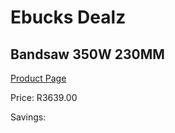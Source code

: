 
# Ebucks Dealz
## Bandsaw 350W 230MM
[Product Page](https://www.ebucks.com/web/shop/productSelected.do?prodId=1198294279&catId=1235224419)

Price: R3639.00

Savings: 


	